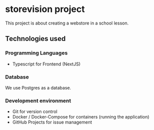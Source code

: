 # storevision project
This project is about creating a webstore in a school lesson.

## Technologies used

### Programming Languages
- Typescript for Frontend (NextJS)

### Database
We use Postgres as a database.

### Development environment
- Git for version control
- Docker / Docker-Compose for containers (running the application)
- GitHub Projects for issue management
